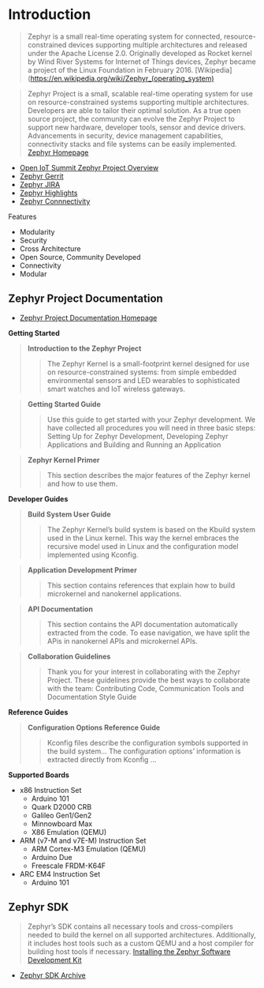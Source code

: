 # Introduction

> Zephyr is a small real-time operating system for connected, resource-constrained devices supporting multiple architectures and released under the Apache License 2.0. Originally developed as Rocket kernel by Wind River Systems for Internet of Things devices, Zephyr became a project of the Linux Foundation in February 2016. [Wikipedia](https://en.wikipedia.org/wiki/Zephyr_(operating_system)

> Zephyr Project is a small, scalable real-time operating system for use on resource-constrained systems supporting multiple architectures.  Developers are able to tailor their optimal solution. As a true open source project, the community can evolve the Zephyr Project to support new hardware, developer tools, sensor and device drivers.  Advancements in security, device management capabilities, connectivity stacks and file systems can be easily implemented. [Zephyr Homepage](https://www.zephyrproject.org/)

- [Open IoT Summit Zephyr Project Overview](http://events.linuxfoundation.org/sites/events/files/slides/Zephyr%20Overview%20-%20OpenIOT%20Summit%202016.pdf)
- [Zephyr Gerrit](gerrit.zephyrporjectorg)
- [Zephyr JIRA](jira.zephyrproject.org)
- [Zephyr Highlights](https://www.zephyrproject.org/sites/local-zephyr/files/zephyr_project_highlights.pdf)
- [Zephyr Connnectivity](https://www.zephyrproject.org/sites/local-zephyr/files/zephyr_project_connectivity.pdf)

Features

- Modularity
- Security
- Cross Architecture
- Open Source, Community Developed
- Connectivity
- Modular

## Zephyr Project Documentation

- [Zephyr Project Documentation Homepage](https://www.zephyrproject.org/doc/index.html)

__Getting Started__

> __Introduction to the Zephyr Project__
> > The Zephyr Kernel is a small-footprint kernel designed for use on resource-constrained systems: from simple embedded environmental sensors and LED wearables to sophisticated smart watches and IoT wireless gateways.

> __Getting Started Guide__ 
> > Use this guide to get started with your Zephyr development. We have collected all procedures you will need in three basic steps: Setting Up for Zephyr Development, Developing Zephyr Applications and Building and Running an Application

> __Zephyr Kernel Primer__ 
> > This section describes the major features of the Zephyr kernel and how to use them.

__Developer Guides__

> __Build System User Guide__
> > The Zephyr Kernel’s build system is based on the Kbuild system used in the Linux kernel. This way the kernel embraces the recursive model used in Linux and the configuration model implemented using Kconfig.

> __Application Development Primer__
> > This section contains references that explain how to build microkernel and nanokernel applications.

> __API Documentation__
> > This section contains the API documentation automatically extracted from the code. To ease navigation, we have split the APis in nanokernel APIs and microkernel APIs.

> __Collaboration Guidelines__
> > Thank you for your interest in collaborating with the Zephyr Project. These guidelines provide the best ways to collaborate with the team: Contributing Code, Communication Tools and Documentation Style Guide

__Reference Guides__

> __Configuration Options Reference Guide__
> > Kconfig files describe the configuration symbols supported in the build system... The configuration options’ information is extracted directly from Kconfig ...

__Supported Boards__

- x86 Instruction Set
  - Arduino 101
  - Quark D2000 CRB
  - Galileo Gen1/Gen2
  - Minnowboard Max
  - X86 Emulation (QEMU) 
- ARM (v7-M and v7E-M) Instruction Set
  - ARM Cortex-M3 Emulation (QEMU)
  - Arduino Due
  - Freescale FRDM-K64F
- ARC EM4 Instruction Set
  - Arduino 101 

## Zephyr SDK

> Zephyr’s SDK contains all necessary tools and cross-compilers needed to build the kernel on all supported architectures. Additionally, it includes host tools such as a custom QEMU and a host compiler for building host tools if necessary. [Installing the Zephyr Software Development Kit](https://www.zephyrproject.org/doc/getting_started/installation_linux.html)

- [Zephyr SDK Archive](https://nexus.zephyrproject.org/content/repositories/releases/org/zephyrproject/zephyr-sdk/)

